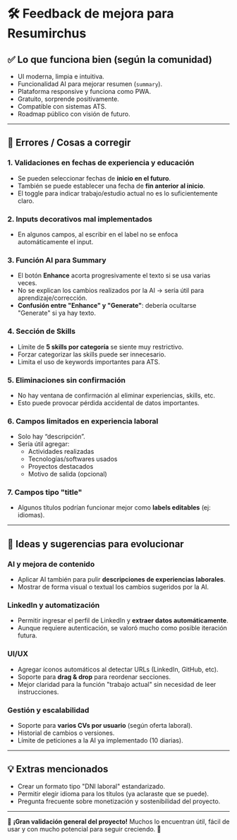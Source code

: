# 🛠️ Feedback de mejora para Resumirchus

## ✅ Lo que funciona bien (según la comunidad)
- UI moderna, limpia e intuitiva.
- Funcionalidad AI para mejorar resumen (`summary`).
- Plataforma responsive y funciona como PWA.
- Gratuito, sorprende positivamente.
- Compatible con sistemas ATS.
- Roadmap público con visión de futuro.

---

## 🐞 Errores / Cosas a corregir

### 1. Validaciones en fechas de experiencia y educación
- Se pueden seleccionar fechas de **inicio en el futuro**.
- También se puede establecer una fecha de **fin anterior al inicio**.
- El toggle para indicar trabajo/estudio actual no es lo suficientemente claro.

### 2. Inputs decorativos mal implementados
- En algunos campos, al escribir en el label no se enfoca automáticamente el input.

### 3. Función AI para Summary
- El botón **Enhance** acorta progresivamente el texto si se usa varias veces.
- No se explican los cambios realizados por la AI → sería útil para aprendizaje/corrección.
- **Confusión entre "Enhance" y "Generate"**: debería ocultarse "Generate" si ya hay texto.

### 4. Sección de Skills
- Límite de **5 skills por categoría** se siente muy restrictivo.
- Forzar categorizar las skills puede ser innecesario.
- Limita el uso de keywords importantes para ATS.

### 5. Eliminaciones sin confirmación
- No hay ventana de confirmación al eliminar experiencias, skills, etc.
- Esto puede provocar pérdida accidental de datos importantes.

### 6. Campos limitados en experiencia laboral
- Solo hay “descripción”.
- Sería útil agregar:
  - Actividades realizadas
  - Tecnologías/softwares usados
  - Proyectos destacados
  - Motivo de salida (opcional)

### 7. Campos tipo "title"
- Algunos títulos podrían funcionar mejor como **labels editables** (ej: idiomas).

---

## 🌱 Ideas y sugerencias para evolucionar

### AI y mejora de contenido
- Aplicar AI también para pulir **descripciones de experiencias laborales**.
- Mostrar de forma visual o textual los cambios sugeridos por la AI.

### LinkedIn y automatización
- Permitir ingresar el perfil de LinkedIn y **extraer datos automáticamente**.
- Aunque requiere autenticación, se valoró mucho como posible iteración futura.

### UI/UX
- Agregar íconos automáticos al detectar URLs (LinkedIn, GitHub, etc).
- Soporte para **drag & drop** para reordenar secciones.
- Mejor claridad para la función "trabajo actual" sin necesidad de leer instrucciones.

### Gestión y escalabilidad
- Soporte para **varios CVs por usuario** (según oferta laboral).
- Historial de cambios o versiones.
- Límite de peticiones a la AI ya implementado (10 diarias).

---

## 💡 Extras mencionados
- Crear un formato tipo "DNI laboral" estandarizado.
- Permitir elegir idioma para los títulos (ya aclaraste que se puede).
- Pregunta frecuente sobre monetización y sostenibilidad del proyecto.

---

🎉 **¡Gran validación general del proyecto!**
Muchos lo encuentran útil, fácil de usar y con mucho potencial para seguir creciendo. 🚀
